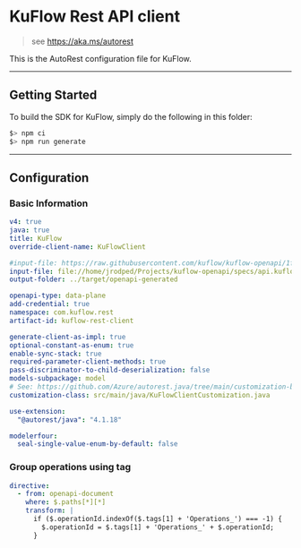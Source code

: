 # KuFlow Rest API client

> see https://aka.ms/autorest

This is the AutoRest configuration file for KuFlow.

---

## Getting Started

To build the SDK for KuFlow, simply do the following in this folder:

```bash
$> npm ci
$> npm run generate
```

---

## Configuration

### Basic Information

```yaml
v4: true
java: true
title: KuFlow
override-client-name: KuFlowClient

#input-file: https://raw.githubusercontent.com/kuflow/kuflow-openapi/1f09c227f2d5d7cfb2d9eacf376ed2b649fe2b8a/specs/api.kuflow.com/v2022-10-08/openapi.yaml
input-file: file://home/jrodped/Projects/kuflow-openapi/specs/api.kuflow.com/v2022-10-08/openapi.yaml
output-folder: ../target/openapi-generated

openapi-type: data-plane
add-credential: true
namespace: com.kuflow.rest
artifact-id: kuflow-rest-client

generate-client-as-impl: true
optional-constant-as-enum: true
enable-sync-stack: true
required-parameter-client-methods: true
pass-discriminator-to-child-deserialization: false
models-subpackage: model
# See: https://github.com/Azure/autorest.java/tree/main/customization-base
customization-class: src/main/java/KuFlowClientCustomization.java

use-extension:
  "@autorest/java": "4.1.18"

modelerfour:
  seal-single-value-enum-by-default: false
```

### Group operations using tag
```yaml
directive:
  - from: openapi-document
    where: $.paths[*][*]
    transform: |
      if ($.operationId.indexOf($.tags[1] + 'Operations_') === -1) {
        $.operationId = $.tags[1] + 'Operations_' + $.operationId;
      }
```

